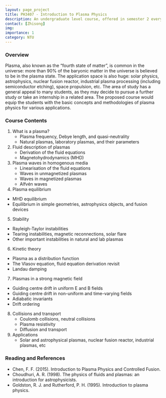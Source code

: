 ```yaml
---
layout: page_project
title: PH3407 - Introduction to Plasma Physics
description: An undergraduate level course, offered in semester 2 every year
contact: [Zhisong]
img: 
importance: 1
category: NTU
---
```


### Overview

Plasma, also known as the “fourth state of matter”, is common in the universe: more than 90% of the baryonic matter in the universe is believed to be in the plasma state. The application space is also huge: solar physics, astrophysics, nuclear fusion reactor, industrial plasma processing (including semiconductor etching), space propulsion, etc. The area of study has a general appeal to many students, as they may decide to pursue a further study or take an internship in a related area. The proposed course would equip the students with the basic concepts and methodologies of plasma physics for various applications.

### Course Contents
1. What is a plasma?
   - Plasma frequency, Debye length, and quasi-neutrality
   - Natural plasmas, laboratory plasmas, and their parameters
2. Fluid description of plasmas
   - Derivation of the fluid equations
   - Magnetohydrodynamics (MHD)
3. Plasma waves in homogenous media
   - Linearisation of the fluid equations
   - Waves in unmagnetized plasmas
   - Waves in magnetized plasmas
   - Alfvén waves
4.	Plasma equilibrium
   - MHD equilibrium
   - Equilibrium in simple geometries, astrophysics objects, and fusion devices
5.	Stability
   - Rayleigh-Taylor instabilities
   - Tearing instabilities, magnetic reconnections, solar flare
   - Other important instabilities in natural and lab plasmas
6.	Kinetic theory
   - Plasma as a distribution function
   - The Vlasov equation, fluid equation derivation revisit
   - Landau damping
7.	Plasmas in a strong magnetic field
   - Guiding centre drift in uniform E and B fields
   - Guiding centre drift in non-uniform and time-varying fields
   - Adiabatic invariants
   - Drift ordering
8. Collisions and transport
   - Coulomb collisions, neutral collisions
   - Plasma resistivity
   - Diffusion and transport
9. Applications
   - Solar and astrophysical plasmas, nuclear fusion reactor, industrial plasmas, etc

### Reading and References
- Chen, F. F. (2015). Introduction to Plasma Physics and Controlled Fusion.
- Choudhuri, A. R. (1998). The physics of fluids and plasmas: an introduction for astrophysicists.
- Goldston, R. J. and Rutherford, P. H. (1995). Introduction to plasma physics.
